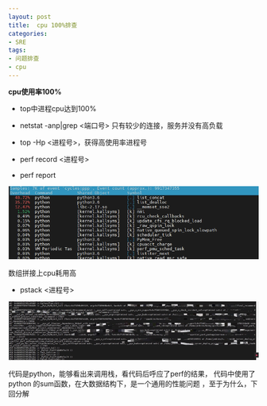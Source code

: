 ```yaml
---
layout: post
title:  cpu 100%排查
categories:
- SRE
tags:
- 问题排查
- cpu
---
```


**cpu使用率100%**

- top中进程cpu达到100%

- netstat -anp|grep <端口号> 只有较少的连接，服务并没有高负载

- top -Hp <进程号>，获得高使用率进程号
- perf record <进程号>
- perf report

![perf.png](/images/sre/cpu/20230723/perf.png)

数组拼接上cpu耗用高

- pstack <进程号>

![pstack.png](/images/sre/cpu/20230723/pstack.png)

代码是python，能够看出来调用栈，看代码后呼应了perf的结果，
代码中使用了python 的sum函数，在大数据结构下，是一个通用的性能问题
，至于为什么，下回分解


